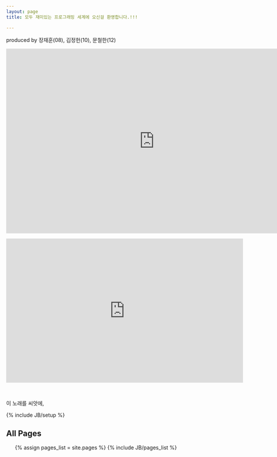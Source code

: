 ```yaml
---
layout: page
title: 모두 재미있는 프로그래밍 세계에 오신걸 환영합니다.!!! 

---
```

produced by 장재훈(08), 김정헌(10), 문철한(12)



<iframe width="800" height="500" frameborder="0"
 src="http://pythontutor.com/iframe-embed.html#code=x+%3D+5%0Ay+%3D+10%0Az+%3D+x+%2B+y&origin=opt-frontend.js&cumulative=false&heapPrimitives=false&drawParentPointers=false&textReferences=false&showOnlyOutputs=false&py=2&rawInputLstJSON=%5B%5D&curInstr=0&codeDivWidth=350&codeDivHeight=400">
</iframe>

<p><iframe width="640" height="390" src="http://www.youtube.com/watch?v=ex_zoBsAr2I" frameborder="0"></iframe></p>
<p><br /></p>
<p>이 노래를 씨앗에,</p>



{% include JB/setup %}
<h2>All Pages</h2>
<ul>
{% assign pages_list = site.pages %}
{% include JB/pages_list %}
</ul>
